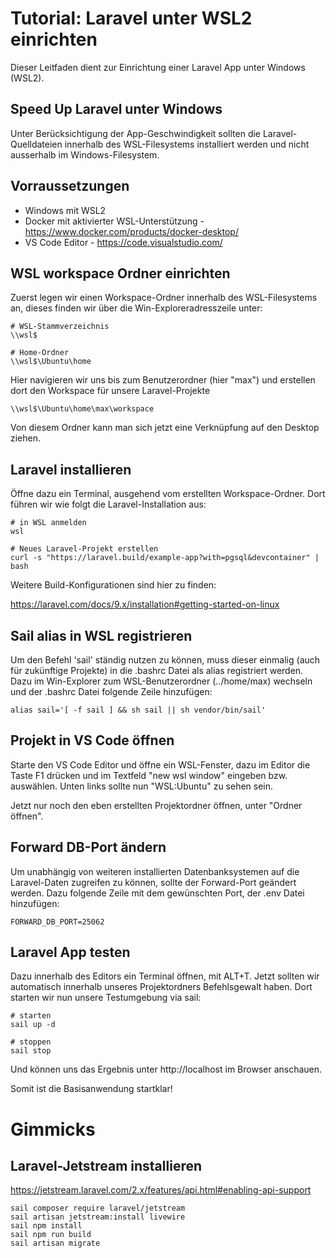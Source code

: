 # Tutorial: Laravel unter WSL2 einrichten
Dieser Leitfaden dient zur Einrichtung einer Laravel App unter Windows (WSL2).

## Speed Up Laravel unter Windows
Unter Berücksichtigung der App-Geschwindigkeit sollten die Laravel-Quelldateien innerhalb des WSL-Filesystems installiert werden und nicht ausserhalb im Windows-Filesystem.

## Vorraussetzungen
- Windows mit WSL2
- Docker mit aktivierter WSL-Unterstützung - https://www.docker.com/products/docker-desktop/
- VS Code Editor - https://code.visualstudio.com/

## WSL workspace Ordner einrichten 
Zuerst legen wir einen Workspace-Ordner innerhalb des WSL-Filesystems an, dieses finden wir über die Win-Exploreradresszeile unter:
```
# WSL-Stammverzeichnis
\\wsl$

# Home-Ordner
\\wsl$\Ubuntu\home
```
Hier navigieren wir uns bis zum Benutzerordner (hier "max") und erstellen dort den Workspace für unsere Laravel-Projekte
```
\\wsl$\Ubuntu\home\max\workspace
```
Von diesem Ordner kann man sich jetzt eine Verknüpfung auf den Desktop ziehen.

## Laravel installieren
Öffne dazu ein Terminal, ausgehend vom erstellten Workspace-Ordner. Dort führen wir wie folgt die Laravel-Installation aus:
```
# in WSL anmelden
wsl

# Neues Laravel-Projekt erstellen
curl -s "https://laravel.build/example-app?with=pgsql&devcontainer" | bash
```
Weitere Build-Konfigurationen sind hier zu finden:

https://laravel.com/docs/9.x/installation#getting-started-on-linux

## Sail alias in WSL registrieren
Um den Befehl 'sail' ständig nutzen zu können, muss dieser einmalig (auch für zukünftige Projekte) in die .bashrc Datei als alias registriert werden. Dazu im Win-Explorer zum WSL-Benutzerordner (../home/max) wechseln und der .bashrc Datei folgende Zeile hinzufügen:
```
alias sail='[ -f sail ] && sh sail || sh vendor/bin/sail'
```

## Projekt in VS Code öffnen
Starte den VS Code Editor und öffne ein WSL-Fenster, dazu im Editor die Taste F1 drücken und im Textfeld "new wsl window" eingeben bzw. auswählen. Unten links sollte nun "WSL:Ubuntu" zu sehen sein.

Jetzt nur noch den eben erstellten Projektordner öffnen, unter "Ordner öffnen".

## Forward DB-Port ändern
Um unabhängig von weiteren installierten Datenbanksystemen auf die Laravel-Daten zugreifen zu können, sollte der Forward-Port geändert werden. Dazu folgende Zeile mit dem gewünschten Port, der .env Datei hinzufügen:
```
FORWARD_DB_PORT=25062
```

## Laravel App testen
Dazu innerhalb des Editors ein Terminal öffnen, mit ALT+T. Jetzt sollten wir automatisch innerhalb unseres Projektordners Befehlsgewalt haben. Dort starten wir nun unsere Testumgebung via sail:
```
# starten
sail up -d

# stoppen
sail stop
```
Und können uns das Ergebnis unter http://localhost im Browser anschauen.

Somit ist die Basisanwendung startklar! 

# Gimmicks
## Laravel-Jetstream installieren
https://jetstream.laravel.com/2.x/features/api.html#enabling-api-support
```
sail composer require laravel/jetstream
sail artisan jetstream:install livewire
sail npm install
sail npm run build
sail artisan migrate
```





